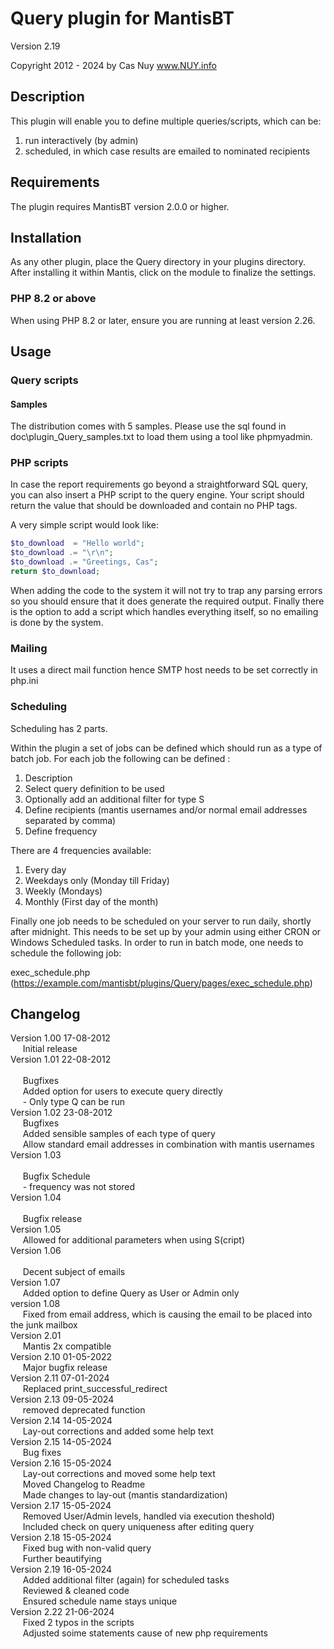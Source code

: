 # Query plugin for MantisBT

Version 2.19

Copyright 2012 - 2024 by Cas Nuy www.NUY.info

## Description

This plugin will enable you to define multiple queries/scripts, which can be:
1. run interactively (by admin)
2. scheduled, in which case results are emailed to nominated recipients

## Requirements

The plugin requires MantisBT version 2.0.0 or higher.

## Installation

As any other plugin, place the Query directory in your plugins directory.
After installing it within Mantis, click on the module to finalize the settings.

### PHP 8.2 or above

When using PHP 8.2 or later, ensure you are running at least version 2.26.

## Usage

### Query scripts

#### Samples
The distribution comes with 5 samples.
Please use the sql found in doc\plugin_Query_samples.txt to load them using a tool like phpmyadmin.

### PHP scripts

In case the report requirements go beyond a straightforward SQL query, you can also insert a PHP script to the query engine.
Your script should return the value that should be downloaded and contain no PHP tags.

A very simple script would look like:
```php
$to_download  = "Hello world";
$to_download .= "\r\n";
$to_download .= "Greetings, Cas";
return $to_download;
```

When adding the code to the system it will not try to trap any parsing errors so you should ensure that it does generate the required output.
Finally there is the option to add a script which handles everything itself, so no emailing is done by the system.

### Mailing

It uses a direct mail function hence SMTP host needs to be set correctly in php.ini

### Scheduling

Scheduling has 2 parts.

Within the plugin a set of jobs can be defined which should run as a type of batch job.
For each job the following  can be defined :

1. Description
2. Select query definition to be used
3. Optionally add an additional  filter for type S
4. Define recipients (mantis usernames and/or normal email addresses separated by comma)
5. Define frequency

There are 4 frequencies available:

1. Every day
2. Weekdays only (Monday till Friday)
3. Weekly (Mondays)
4. Monthly (First day of the month)

Finally one job needs to be scheduled on your server to run daily, shortly after midnight.
This needs to be set up by your admin using either CRON or Windows Scheduled tasks.
In order to run in batch mode, one needs to schedule the following job:

exec_schedule.php (https://example.com/mantisbt/plugins/Query/pages/exec_schedule.php)

## Changelog

Version 1.00	17-08-2012<br>
&nbsp;&nbsp;&nbsp;&nbsp;		Initial release<br>
Version 1.01	22-08-2012<br>	
&nbsp;&nbsp;&nbsp;&nbsp;		Bugfixes<br>
&nbsp;&nbsp;&nbsp;&nbsp;	Added option for users to execute query directly<br>
&nbsp;&nbsp;&nbsp;&nbsp;	- Only type Q can be run<br>
Version 1.02	23-08-2012<br>
&nbsp;&nbsp;&nbsp;&nbsp;		Bugfixes<br>
&nbsp;&nbsp;&nbsp;&nbsp;	Added sensible samples of each type of query<br>
&nbsp;&nbsp;&nbsp;&nbsp;	Allow standard email addresses in combination with mantis usernames<br>
Version 1.03<br>			
&nbsp;&nbsp;&nbsp;&nbsp;		Bugfix Schedule<br>
&nbsp;&nbsp;&nbsp;&nbsp;	- frequency was not stored<br>
Version 1.04<br>		
&nbsp;&nbsp;&nbsp;&nbsp;		Bugfix release<br>
Version 1.05<br>
&nbsp;&nbsp;&nbsp;&nbsp;		Allowed for additional parameters when using S(cript)<br>
Version 1.06<br>	
&nbsp;&nbsp;&nbsp;&nbsp;		Decent subject of emails<br>
Version 1.07<br>
&nbsp;&nbsp;&nbsp;&nbsp;		Added option to define Query as User or Admin only<br>
version 1.08<br>
&nbsp;&nbsp;&nbsp;&nbsp;		Fixed from email address, which is causing the email to be placed into the junk mailbox<br>
Version 2.01<br>
&nbsp;&nbsp;&nbsp;&nbsp;		Mantis 2x compatible<br>
Version 2.10	01-05-2022<br>
&nbsp;&nbsp;&nbsp;&nbsp;		Major bugfix release<br>
Version 2.11	07-01-2024<br>
&nbsp;&nbsp;&nbsp;&nbsp;		Replaced print_successful_redirect<br>
Version 2.13	09-05-2024<br>
&nbsp;&nbsp;&nbsp;&nbsp;		removed deprecated function<br>
Version 2.14	14-05-2024<br>
&nbsp;&nbsp;&nbsp;&nbsp;		Lay-out corrections and added some help text<br>
Version 2.15	14-05-2024<br>
&nbsp;&nbsp;&nbsp;&nbsp;		Bug fixes<br>
Version 2.16	15-05-2024<br>
&nbsp;&nbsp;&nbsp;&nbsp;		Lay-out corrections and moved some help text<br>
&nbsp;&nbsp;&nbsp;&nbsp;	Moved Changelog to Readme<br>
&nbsp;&nbsp;&nbsp;&nbsp;	Made changes to lay-out (mantis standardization)<br>
Version 2.17	15-05-2024<br>
&nbsp;&nbsp;&nbsp;&nbsp;		Removed User/Admin levels, handled via execution theshold)<br>
&nbsp;&nbsp;&nbsp;&nbsp;		Included check on query uniqueness after editing query<br>
Version 2.18	15-05-2024<br>
&nbsp;&nbsp;&nbsp;&nbsp;		Fixed bug with non-valid query<br>
&nbsp;&nbsp;&nbsp;&nbsp;		Further beautifying<br>
Version 2.19	16-05-2024<br>
&nbsp;&nbsp;&nbsp;&nbsp;		Added additional filter (again) for scheduled tasks<br>
&nbsp;&nbsp;&nbsp;&nbsp;		Reviewed & cleaned code<br>
&nbsp;&nbsp;&nbsp;&nbsp;		Ensured schedule name stays unique<br>
Version 2.22	21-06-2024<br>
&nbsp;&nbsp;&nbsp;&nbsp;		Fixed 2 typos in the scripts<br>
&nbsp;&nbsp;&nbsp;&nbsp;		Adjusted soime statements cause of new php requirements<br>
